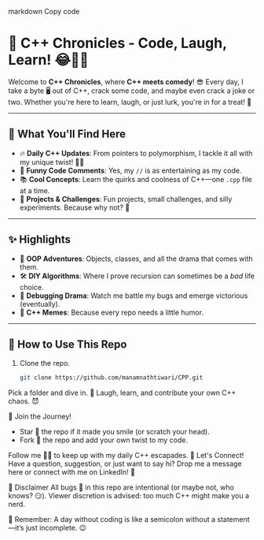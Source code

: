 
markdown
Copy code
# 🚀 C++ Chronicles - Code, Laugh, Learn! 😂👨‍💻

Welcome to **C++ Chronicles**, where **C++ meets comedy**! 😎 Every day, I take a byte 🖥️ out of C++, crack some code, and maybe even crack a joke or two. Whether you're here to learn, laugh, or just lurk, you're in for a treat! 🎉

---

## 🌟 What You'll Find Here
- 🔥 **Daily C++ Updates**: From pointers to polymorphism, I tackle it all with my unique twist! 🤹‍♂️
- 🤣 **Funny Code Comments**: Yes, my `//` is as entertaining as my code.
- 📚 **Cool Concepts**: Learn the quirks and coolness of C++—one `.cpp` file at a time.
- 🎯 **Projects & Challenges**: Fun projects, small challenges, and silly experiments. Because why not? 🧪

---

## ✨ Highlights
- 🚀 **OOP Adventures**: Objects, classes, and all the drama that comes with them.  
- 🛠️ **DIY Algorithms**: Where I prove recursion can sometimes be a *bad* life choice.  
- 🐛 **Debugging Drama**: Watch me battle my bugs and emerge victorious (eventually).  
- 🥳 **C++ Memes**: Because every repo needs a little humor.  

---

## 🚧 How to Use This Repo
1. Clone the repo.  
   ```bash
   git clone https://github.com/manamnathtiwari/CPP.git

Pick a folder and dive in. 📂
Laugh, learn, and contribute your own C++ chaos. 😈

🤝 Join the Journey!
- Star 🌟 the repo if it made you smile (or scratch your head).
- Fork 🍴 the repo and add your own twist to my code.

Follow me 👨‍💻 to keep up with my daily C++ escapades.
💬 Let's Connect!
Have a question, suggestion, or just want to say hi? Drop me a message here or connect with me on LinkedIn! 🤗

📜 Disclaimer
All bugs 🐛 in this repo are intentional (or maybe not, who knows? 😏).
Viewer discretion is advised: too much C++ might make you a nerd.


🌟 Remember:
A day without coding is like a semicolon without a statement—it’s just incomplete. 😉